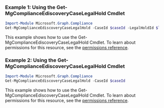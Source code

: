 ### Example 1: Using the Get-MgComplianceEdiscoveryCaseLegalHold Cmdlet
```powershell
Import-Module Microsoft.Graph.Compliance
Get-MgComplianceEdiscoveryCaseLegalHold -CaseId $caseId -LegalHoldId $legalHoldId
```
This example shows how to use the Get-MgComplianceEdiscoveryCaseLegalHold Cmdlet.
To learn about permissions for this resource, see the [permissions reference](/graph/permissions-reference).
### Example 2: Using the Get-MgComplianceEdiscoveryCaseLegalHold Cmdlet
```powershell
Import-Module Microsoft.Graph.Compliance
Get-MgComplianceEdiscoveryCaseLegalHold -CaseId $caseId
```
This example shows how to use the Get-MgComplianceEdiscoveryCaseLegalHold Cmdlet.
To learn about permissions for this resource, see the [permissions reference](/graph/permissions-reference).
